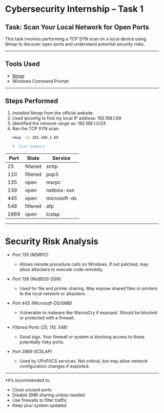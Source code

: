 #  Cybersecurity Internship – Task 1

##  Task: Scan Your Local Network for Open Ports

This task involves performing a TCP SYN scan on a local device using *Nmap* to discover open ports and understand potential security risks.

---

##  Tools Used

- [Nmap](https://nmap.org/)
- Windows Command Prompt

---

##  Steps Performed

1. *Installed Nmap* from the official website.
2. Used ipconfig to find my local IP address: 192.168.1.69
3. Identified the network range as: 192.168.1.0/24
4. Ran the TCP SYN scan:
   ```bash
   nmap -sS 192.168.1.69
   
   #  Scan Summary

| Port  | State     | Service       |
|-------|-----------|----------------|
| 25    | filtered  | smtp           |
| 110   | filtered  | pop3           |
| 135   | open      | msrpc          |
| 139   | open      | netbios-ssn    |
| 445   | open      | microsoft-ds   |
| 548   | filtered  | afp            |
| 2869  | open      | icslap         |

---

#  Security Risk Analysis

- *Port 135 (MSRPC)*  
  - Allows remote procedure calls on Windows. If not patched, may allow attackers to execute code remotely.

- *Port 139 (NetBIOS-SSN)*  
  - Used for file and printer sharing. May expose shared files or printers to the local network or attackers.

- *Port 445 (Microsoft-DS/SMB)*  
  - Vulnerable to malware like WannaCry if exposed. Should be blocked or protected with a firewall.

- *Filtered Ports (25, 110, 548)*  
  - Good sign. Your firewall or system is blocking access to these potentially risky ports.

- *Port 2869 (ICSLAP)*  
  - Used by UPnP/ICS services. Not critical, but may allow network configuration changes if exploited.

---

*It’s recommended to:
- Close unused ports
- Disable SMB sharing unless needed
- Use firewalls to filter traffic
- Keep your system updated
